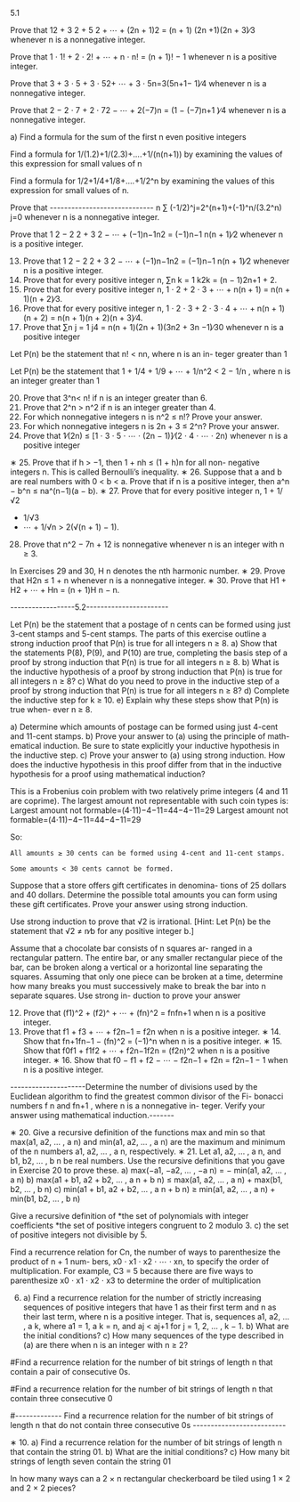 5.1

Prove that 12 + 3 2 + 5 2 + ⋯ + (2n + 1)2 = (n + 1) (2n +1)(2n + 3)∕3 whenever n is a nonnegative integer.

 Prove that 1 ⋅ 1! + 2 ⋅ 2! + ⋯ + n ⋅ n! = (n + 1)! − 1
whenever n is a positive integer.

Prove that 3 + 3 ⋅ 5 + 3 ⋅ 52+ ⋯ + 3 ⋅ 5n=3(5n+1− 1)∕4
whenever n is a nonnegative integer.

Prove that 2 − 2 ⋅ 7 + 2 ⋅ 72 − ⋯ + 2(−7)n = (1 −
(−7)n+1 )∕4 whenever n is a nonnegative integer.

 a) Find a formula for the sum of the first n even positive
integers

Find a formula for
1/(1.2)+1/(2.3)+....+1/(n(n+1))
by examining the values of this expression for small
values of n

 Find a formula for
1/2+1/4+1/8+....+1/2^n
by examining the values of this expression for small
values of n.

Prove that -----------------------------
n
∑ (-1/2)^j=2^(n+1)+(-1)^n/(3.2^n)
j=0
whenever n is a nonnegative integer.

Prove that 1 2 − 2 2 + 3 2 − ⋯ + (−1)n−1n2 = (−1)n−1
n(n + 1)∕2 whenever n is a positive integer.

13. Prove that 1 2 − 2 2 + 3 2 − ⋯ + (−1)n−1n2 = (−1)n−1
n(n + 1)∕2 whenever n is a positive integer.
14. Prove that for every positive integer n, ∑n
k = 1 k2k =
(n − 1)2n+1 + 2.
15. Prove that for every positive integer n,
1 ⋅ 2 + 2 ⋅ 3 + ⋯ + n(n + 1) = n(n + 1)(n + 2)∕3.
16. Prove that for every positive integer n,
1 ⋅ 2 ⋅ 3 + 2 ⋅ 3 ⋅ 4 + ⋯ + n(n + 1)(n + 2)
= n(n + 1)(n + 2)(n + 3)∕4.
17. Prove that ∑n
j = 1 j4 = n(n + 1)(2n + 1)(3n2 + 3n −1)∕30
whenever n is a positive integer

Let P(n) be the statement that n! < nn, where n is an in-
teger greater than 1

Let P(n) be the statement that
1 + 1/4 + 1/9 + ⋯ + 1/n^2 < 2 − 1/n ,
where n is an integer greater than 1

20. Prove that 3^n< n! if n is an integer greater than 6.
21. Prove that 2^n > n^2 if n is an integer greater than 4.
22. For which nonnegative integers n is n^2 ≤ n!? Prove your
answer.
23. For which nonnegative integers n is 2n + 3 ≤ 2^n? Prove
your answer.
24. Prove that 1∕(2n) ≤ [1 ⋅ 3 ⋅ 5 ⋅ ⋯ ⋅ (2n − 1)]∕(2 ⋅ 4 ⋅ ⋯ ⋅
2n) whenever n is a positive integer

∗ 25. Prove that if h > −1, then 1 + nh ≤ (1 + h)n for all non-
negative integers n. This is called Bernoulli’s inequality.
∗ 26. Suppose that a and b are real numbers with 0 < b < a.
Prove that if n is a positive integer, then a^n − b^n ≤
na^(n−1)(a − b).
∗ 27. Prove that for every positive integer n,
1 + 1/√2
+ 1/√3
+ ⋯ + 1/√n > 2(√(n + 1) − 1).
28. Prove that n^2 − 7n + 12 is nonnegative whenever n is an
integer with n ≥ 3.

In Exercises 29 and 30, H n denotes the nth harmonic number.
∗ 29. Prove that H2n ≤ 1 + n whenever n is a nonnegative
integer.
∗ 30. Prove that
H1 + H2 + ⋯ + Hn = (n + 1)H n − n.

------------------5.2-----------------------

Let P(n) be the statement that a postage of n cents can be
formed using just 3-cent stamps and 5-cent stamps. The
parts of this exercise outline a strong induction proof that
P(n) is true for all integers n ≥ 8.
a) Show that the statements P(8), P(9), and P(10) are
true, completing the basis step of a proof by strong
induction that P(n) is true for all integers n ≥ 8.
b) What is the inductive hypothesis of a proof by strong
induction that P(n) is true for all integers n ≥ 8?
c) What do you need to prove in the inductive step of
a proof by strong induction that P(n) is true for all
integers n ≥ 8?
d) Complete the inductive step for k ≥ 10.
e) Explain why these steps show that P(n) is true when-
ever n ≥ 8.

a) Determine which amounts of postage can be formed
using just 4-cent and 11-cent stamps.
b) Prove your answer to (a) using the principle of math-
ematical induction. Be sure to state explicitly your
inductive hypothesis in the inductive step.
c) Prove your answer to (a) using strong induction. How
does the inductive hypothesis in this proof differ from
that in the inductive hypothesis for a proof using
mathematical induction?

This is a Frobenius coin problem with two relatively prime integers (4 and 11 are coprime). The largest amount not representable with such coin types is:
Largest amount not formable=(4⋅11)−4−11=44−4−11=29
Largest amount not formable=(4⋅11)−4−11=44−4−11=29​

So:

    All amounts ≥ 30 cents can be formed using 4-cent and 11-cent stamps.

    Some amounts < 30 cents cannot be formed.


Suppose that a store offers gift certificates in denomina-
tions of 25 dollars and 40 dollars. Determine the possible
total amounts you can form using these gift certificates.
Prove your answer using strong induction.

Use strong induction to prove that √2 is irrational. [Hint:
Let P(n) be the statement that √2 ≠ n∕b for any positive
integer b.]

Assume that a chocolate bar consists of n squares ar-
ranged in a rectangular pattern. The entire bar, or any
smaller rectangular piece of the bar, can be broken along
a vertical or a horizontal line separating the squares.
Assuming that only one piece can be broken at a time,
determine how many breaks you must successively make
to break the bar into n separate squares. Use strong in-
duction to prove your answer

12. Prove that (f1)^2 + (f2)^ + ⋯ + (fn)^2 = fnfn+1 when n is a positive
integer.
13. Prove that f1 + f3 + ⋯ + f2n−1 = f2n when n is a positive
integer.
∗ 14. Show that fn+1fn−1 − (fn)^2 = (−1)^n when n is a positive integer.
∗ 15. Show that f0f1 + f1f2 + ⋯ + f2n−1f2n = (f2n)^2 when n is a
positive integer.
∗ 16. Show that f0 − f1 + f2 − ⋯ − f2n−1 + f2n = f2n−1 − 1
when n is a positive integer.

---------------------Determine the number of divisions used by the Euclidean
algorithm to find the greatest common divisor of the Fi-
bonacci numbers f n and fn+1 , where n is a nonnegative in-
teger. Verify your answer using mathematical induction.-------

∗ 20. Give a recursive definition of the functions max and min
so that max(a1, a2, … , a n) and min(a1, a2, … , a n) are the
maximum and minimum of the n numbers a1, a2, … , a n,
respectively.
∗ 21. Let a1, a2, … , a n, and b1, b2, … , b n be real numbers. Use
the recursive definitions that you gave in Exercise 20 to
prove these.
a) max(−a1, −a2, … , −a n) = − min(a1, a2, … , a n)
b) max(a1 + b1, a2 + b2, … , a n + b n)
≤ max(a1, a2, … , a n) + max(b1, b2, … , b n)
c) min(a1 + b1, a2 + b2, … , a n + b n)
≥ min(a1, a2, … , a n) + min(b1, b2, … , b n)

Give a recursive definition of
*the set of polynomials with integer coefficients
*the set of positive integers congruent to 2 modulo 3.
c) the set of positive integers not divisible by 5.

Find a recurrence relation for Cn, the number of ways to parenthesize the product of n + 1 num-
bers, x0 ⋅ x1 ⋅ x2 ⋅ ⋯ ⋅ xn, to specify the order of multiplication. For example, C3 = 5 because
there are five ways to parenthesize x0 ⋅ x1 ⋅ x2 ⋅ x3 to determine the order of multiplication

 6. a) Find a recurrence relation for the number of strictly
increasing sequences of positive integers that have 1
as their first term and n as their last term, where n is
a positive integer. That is, sequences a1, a2, … , a k,
where a1 = 1, a k = n, and aj < aj+1 for j =
1, 2, … , k − 1.
b) What are the initial conditions?
c) How many sequences of the type described in (a) are
there when n is an integer with n ≥ 2?

 #Find a recurrence relation for the number of bit strings
of length n that contain a pair of consecutive 0s.

#Find a recurrence relation for the number of bit strings
of length n that contain three consecutive 0

#------------- Find a recurrence relation for the number of bit strings
of length n that do not contain three consecutive 0s --------------------------

∗ 10. a) Find a recurrence relation for the number of bit strings
of length n that contain the string 01.
b) What are the initial conditions?
c) How many bit strings of length seven contain the
string 01


In how many ways can a 2 × n rectangular checkerboard
be tiled using 1 × 2 and 2 × 2 pieces?

